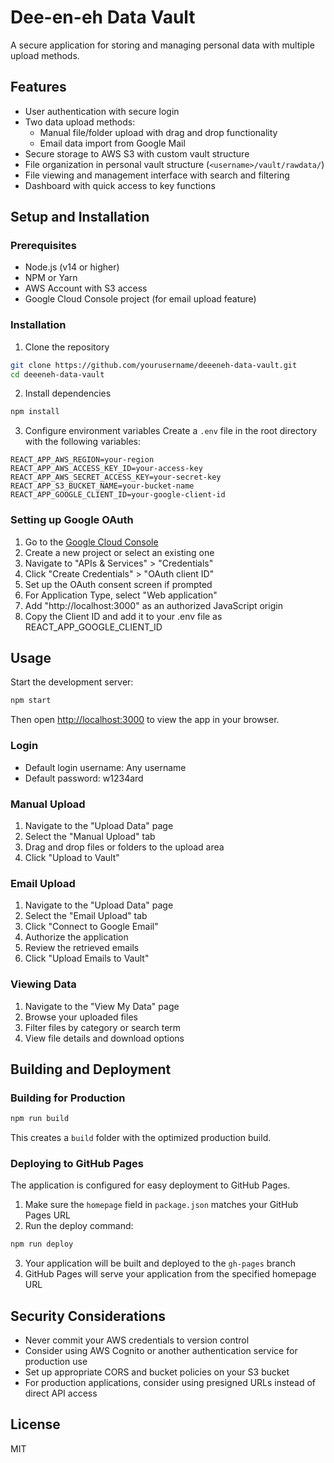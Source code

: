 # Dee-en-eh Data Vault

A secure application for storing and managing personal data with multiple upload methods.

## Features

- User authentication with secure login
- Two data upload methods:
  - Manual file/folder upload with drag and drop functionality
  - Email data import from Google Mail
- Secure storage to AWS S3 with custom vault structure
- File organization in personal vault structure (`<username>/vault/rawdata/`)
- File viewing and management interface with search and filtering
- Dashboard with quick access to key functions

## Setup and Installation

### Prerequisites

- Node.js (v14 or higher)
- NPM or Yarn
- AWS Account with S3 access
- Google Cloud Console project (for email upload feature)

### Installation

1. Clone the repository
```bash
git clone https://github.com/yourusername/deeeneh-data-vault.git
cd deeeneh-data-vault
```

2. Install dependencies
```bash
npm install
```

3. Configure environment variables
Create a `.env` file in the root directory with the following variables:
```
REACT_APP_AWS_REGION=your-region
REACT_APP_AWS_ACCESS_KEY_ID=your-access-key
REACT_APP_AWS_SECRET_ACCESS_KEY=your-secret-key
REACT_APP_S3_BUCKET_NAME=your-bucket-name
REACT_APP_GOOGLE_CLIENT_ID=your-google-client-id
```

### Setting up Google OAuth

1. Go to the [Google Cloud Console](https://console.cloud.google.com/apis/credentials)
2. Create a new project or select an existing one
3. Navigate to "APIs & Services" > "Credentials"
4. Click "Create Credentials" > "OAuth client ID"
5. Set up the OAuth consent screen if prompted
6. For Application Type, select "Web application"
7. Add "http://localhost:3000" as an authorized JavaScript origin
8. Copy the Client ID and add it to your .env file as REACT_APP_GOOGLE_CLIENT_ID

## Usage

Start the development server:

```bash
npm start
```

Then open [http://localhost:3000](http://localhost:3000) to view the app in your browser.

### Login

- Default login username: Any username
- Default password: w1234ard

### Manual Upload

1. Navigate to the "Upload Data" page
2. Select the "Manual Upload" tab
3. Drag and drop files or folders to the upload area
4. Click "Upload to Vault"

### Email Upload

1. Navigate to the "Upload Data" page
2. Select the "Email Upload" tab
3. Click "Connect to Google Email"
4. Authorize the application
5. Review the retrieved emails
6. Click "Upload Emails to Vault"

### Viewing Data

1. Navigate to the "View My Data" page
2. Browse your uploaded files
3. Filter files by category or search term
4. View file details and download options

## Building and Deployment

### Building for Production

```bash
npm run build
```

This creates a `build` folder with the optimized production build.

### Deploying to GitHub Pages

The application is configured for easy deployment to GitHub Pages.

1. Make sure the `homepage` field in `package.json` matches your GitHub Pages URL
2. Run the deploy command:

```bash
npm run deploy
```

3. Your application will be built and deployed to the `gh-pages` branch
4. GitHub Pages will serve your application from the specified homepage URL

## Security Considerations

- Never commit your AWS credentials to version control
- Consider using AWS Cognito or another authentication service for production use
- Set up appropriate CORS and bucket policies on your S3 bucket
- For production applications, consider using presigned URLs instead of direct API access

## License

MIT